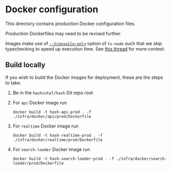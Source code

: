 # Docker configuration

This directory contains production Docker configuration files.

Production Dockerfiles may need to be revised further.

Images make use of [`--transpile-only`](https://github.com/TypeStrong/ts-node#transpilers) option of `ts-node` such that we skip typechecking to speed up execution time.
See [this thread](https://github.com/TypeStrong/ts-node/issues/104) for more context.

## Build locally

If you wish to build the Docker images for deployment, these are the steps to take:

1. Be in the `hashintel/hash` Git repo root
1. For `api` Docker image run

   ```shell
   docker build -t hash-api-prod . -f ./infra/docker/api/prod/Dockerfile
   ```

1. For `realtime` Docker image run

   ```shell
   docker build -t hash-realtime-prod . -f ./infra/docker/realtime/prod/Dockerfile
   ```

1. For `search-loader` Docker image run

   ```shell
   docker build -t hash-search-loader-prod . -f ./infra/docker/search-loader/prod/Dockerfile
   ```
